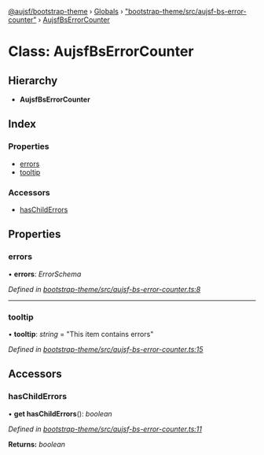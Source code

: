 [@aujsf/bootstrap-theme](../README.md) › [Globals](../globals.md) › ["bootstrap-theme/src/aujsf-bs-error-counter"](../modules/_bootstrap_theme_src_aujsf_bs_error_counter_.md) › [AujsfBsErrorCounter](_bootstrap_theme_src_aujsf_bs_error_counter_.aujsfbserrorcounter.md)

# Class: AujsfBsErrorCounter

## Hierarchy

* **AujsfBsErrorCounter**

## Index

### Properties

* [errors](_bootstrap_theme_src_aujsf_bs_error_counter_.aujsfbserrorcounter.md#errors)
* [tooltip](_bootstrap_theme_src_aujsf_bs_error_counter_.aujsfbserrorcounter.md#tooltip)

### Accessors

* [hasChildErrors](_bootstrap_theme_src_aujsf_bs_error_counter_.aujsfbserrorcounter.md#haschilderrors)

## Properties

###  errors

• **errors**: *ErrorSchema*

*Defined in [bootstrap-theme/src/aujsf-bs-error-counter.ts:8](https://github.com/jbockle/au-jsonschema-form/blob/master/packages/bootstrap-theme/src/aujsf-bs-error-counter.ts#L8)*

___

###  tooltip

• **tooltip**: *string* = "This item contains errors"

*Defined in [bootstrap-theme/src/aujsf-bs-error-counter.ts:15](https://github.com/jbockle/au-jsonschema-form/blob/master/packages/bootstrap-theme/src/aujsf-bs-error-counter.ts#L15)*

## Accessors

###  hasChildErrors

• **get hasChildErrors**(): *boolean*

*Defined in [bootstrap-theme/src/aujsf-bs-error-counter.ts:11](https://github.com/jbockle/au-jsonschema-form/blob/master/packages/bootstrap-theme/src/aujsf-bs-error-counter.ts#L11)*

**Returns:** *boolean*
